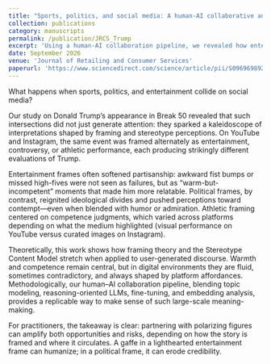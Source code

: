 ```yaml
---
title: "Sports, politics, and social media: A human-AI collaborative analysis of consumer reactions to Trump’s Break 50 appearance "
collection: publications
category: manuscripts
permalink: /publication/JRCS_Trump
excerpt: 'Using a human-AI collaboration pipeline, we revealed how entertainment, politics, and athletic frames shaped warmth and competence judgments of Trump’s Break 50 appearance, advancing theory while offering a scalable, replicable way to study user-generated content.'
date: September 2026
venue: 'Journal of Retailing and Consumer Services'
paperurl: 'https://www.sciencedirect.com/science/article/pii/S0969698925002991?dgcid=coauthor'
---
```


What happens when sports, politics, and entertainment collide on social media?

Our study on Donald Trump’s appearance in Break 50 revealed that such intersections did not just generate attention: they sparked a kaleidoscope of interpretations shaped by framing and stereotype perceptions. On YouTube and Instagram, the same event was framed alternately as entertainment, controversy, or athletic performance, each producing strikingly different evaluations of Trump.

Entertainment frames often softened partisanship: awkward fist bumps or missed high-fives were not seen as failures, but as “warm-but-incompetent” moments that made him more relatable. Political frames, by contrast, reignited ideological divides and pushed perceptions toward contempt—even when blended with humor or admiration. Athletic framing centered on competence judgments, which varied across platforms depending on what the medium highlighted (visual performance on YouTube versus curated images on Instagram).

Theoretically, this work shows how framing theory and the Stereotype Content Model stretch when applied to user-generated discourse. Warmth and competence remain central, but in digital environments they are fluid, sometimes contradictory, and always shaped by platform affordances. Methodologically, our human–AI collaboration pipeline, blending topic modeling, reasoning-oriented LLMs, fine-tuning, and embedding analysis, provides a replicable way to make sense of such large-scale meaning-making.

For practitioners, the takeaway is clear: partnering with polarizing figures can amplify both opportunities and risks, depending on how the story is framed and where it circulates. A gaffe in a lighthearted entertainment frame can humanize; in a political frame, it can erode credibility.
